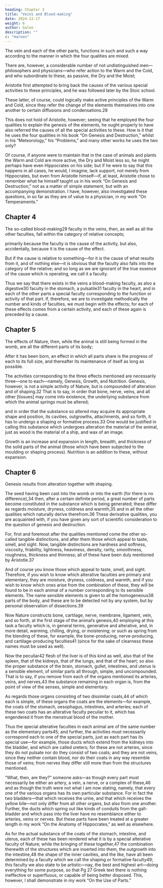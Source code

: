 ```yaml
---
heading: Chapter 3
title: "Veins and Blood-making"
date: 2024-12-17
weight: 6
author: Galen
description: ""
c: "maroon"
---
```



The vein and each of the other parts, functions in such and such a way according to the manner in which the four qualities are mixed.

There are, however, a considerable number of not undistinguished men—philosophers and physicians—who refer action to the Warm and the Cold, and who subordinate to these, as passive, the Dry and the Moist; 

Aristotle first attempted to bring back the causes of the various special activities to these principles, and he was followed later by the Stoic school.

These latter, of course, could logically make active principles of the Warm and Cold, since they refer the change of the elements themselves into one another to certain diffusions and condensations.28 

This does not hold of Aristotle, however; seeing that he employed the four qualities to explain the genesis of the elements, he ought properly to have also referred the causes of all the special activities to these. How is it that he uses the four qualities in his book “On Genesis and Destruction,” whilst in his “Meteorology,” his “Problems,” and many other works he uses the two only? 

Of course, if anyone were to maintain that in the case of animals and plants the Warm and Cold are more active, the Dry and Moist less so, he might perhaps have even Hippocrates on his side; but if he were to say that this happens in all cases, he would, I imagine, lack support, not merely from Hippocrates, but even from Aristotle himself—if, at least, Aristotle chose to remember what he himself taught us in his work “On Genesis and Destruction,” not as a matter of simple statement, but with an accompanying demonstration. I have, however, also investigated these questions, in so far as they are of value to a physician, in my work “On Temperaments.”


## Chapter 4

The so-called blood-making29 faculty in the veins, then, as well as all the other faculties, fall within the category of relative concepts; 

primarily because the faculty is the cause of the activity, but also, accidentally, because it is the cause of the effect. 

But if the cause is relative to something—for it is the cause of what results from it, and of nothing else—it is obvious that the faculty also falls into the category of the relative; and so long as we are ignorant of the true essence of the cause which is operating, we call it a faculty. 

Thus we say that there exists in the veins a blood-making faculty, as also a digestive30 faculty in the stomach, a pulsatile31 faculty in the heart, and in each of the other parts a special faculty corresponding to the function or activity of that part. If, therefore, we are to investigate methodically the number and kinds of faculties, we must begin with the effects; for each of these effects comes from a certain activity, and each of these again is preceded by a cause.


## Chapter 5

The effects of Nature, then, while the animal is still being formed in the womb, are all the different parts of its body; 

After it has been born, an effect in which all parts share is the progress of each to its full size, and thereafter its maintenance of itself as long as possible.

The activities corresponding to the three effects mentioned are necessarily three—one to each—namely, Genesis, Growth, and Nutrition. Genesis, however, is not a simple activity of Nature, but is compounded of alteration and of shaping.32 That is to say, in order that bone, nerve, veins, and all other [tissues] may come into existence, the underlying substance from which the animal springs must be altered; 

and in order that the substance so altered may acquire its appropriate shape and position, its cavities, outgrowths, attachments, and so forth, it has to undergo a shaping or formative process.33 One would be justified in calling this substance which undergoes alteration the material of the animal, just as wood is the material of a ship, and wax of an image.

Growth is an increase and expansion in length, breadth, and thickness of the solid parts of the animal (those which have been subjected to the moulding or shaping process). Nutrition is an addition to these, without expansion.


## Chapter 6

Genesis results from alteration together with shaping.

The seed having been cast into the womb or into the earth (for there is no difference),34 then, after a certain definite period, a great number of parts become constituted in the substance which is being generated; these differ as regards moisture, dryness, coldness and warmth,35 and in all the other qualities which naturally derive therefrom.36 These derivative qualities, you are acquainted with, if you have given any sort of scientific consideration to the question of genesis and destruction. 

For, first and foremost after the qualities mentioned come the other so-called tangible distinctions, and after them those which appeal to taste, smell, and sight. Now, tangible distinctions are hardness and softness, viscosity, friability, lightness, heaviness, density, rarity, smoothness, roughness, thickness and thinness; all of these have been duly mentioned by Aristotle.37

And of course you know those which appeal to taste, smell, and sight. Therefore, if you wish to know which alterative faculties are primary and elementary, they are moisture, dryness, coldness, and warmth, and if you wish to know which ones arise from the combination of these, they will be found to be in each animal of a number corresponding to its sensible elements. The name sensible elements is given to all the homogeneous38 parts of the body, and these are to be detected not by any system, but by personal observation of dissections.39

Now Nature constructs bone, cartilage, nerve, membrane, ligament, vein, and so forth, at the first stage of the animal’s genesis,40 employing at this task a faculty which is, in general terms, generative and alterative, and, in more detail, warming, chilling, drying, or moistening; or such as spring from the blending of these, for example, the bone-producing, nerve-producing, and cartilage-producing faculties41 (since for the sake of clearness these names must be used as well).

Now the peculiar42 flesh of the liver is of this kind as well, also that of the spleen, that of the kidneys, that of the lungs, and that of the heart; so also the proper substance of the brain, stomach, gullet, intestines, and uterus is a sensible element, of similar parts all through, simple, and uncompounded. That is to say, if you remove from each of the organs mentioned its arteries, veins, and nerves,43 the substance remaining in each organ is, from the point of view of the senses, simple and elementary. 

As regards those organs consisting of two dissimilar coats,44 of which each is simple, of these organs the coats are the elements—for example, the coats of the stomach, oesophagus, intestines, and arteries; each of these two coats has an alterative faculty peculiar to it, which has engendered it from the menstrual blood of the mother. 

Thus the special alterative faculties in each animal are of the same number as the elementary parts45; and further, the activities must necessarily correspond each to one of the special parts, just as each part has its special use—for example, those ducts which extend from the kidneys into the bladder, and which are called ureters; for these are not arteries, since they do not pulsate nor do they consist of two coats; and they are not veins, since they neither contain blood, nor do their coats in any way resemble those of veins; from nerves they differ still more than from the structures mentioned.

“What, then, are they?” someone asks—as though every part must necessarily be either an artery, a vein, a nerve, or a complex of these,46 and as though the truth were not what I am now stating, namely, that every one of the various organs has its own particular substance. For in fact the two bladders—that which receives the urine, and that which receives the yellow bile—not only differ from all other organs, but also from one another. Further, the ducts which spring out like kinds of conduits from the gall-bladder and which pass into the liver have no resemblance either to arteries, veins or nerves. But these parts have been treated at a greater length in my work “On the Anatomy of Hippocrates,” as well as elsewhere.

As for the actual substance of the coats of the stomach, intestine, and uterus, each of these has been rendered what it is by a special alterative faculty of Nature; while the bringing of these together,47 the combination therewith of the structures which are inserted into them, the outgrowth into the intestine,48 the shape of the inner cavities, and the like, have all been determined by a faculty which we call the shaping or formative faculty49; this faculty we also state to be artistic—nay, the best and highest art—doing everything for some purpose, so that Pg 27
Greek text there is nothing ineffective or superfluous, or capable of being better disposed. This, however, I shall demonstrate in my work “On the Use of Parts.”
